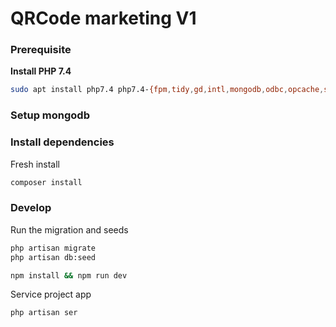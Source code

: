 # QRCode marketing V1

### Prerequisite
**Install PHP 7.4**
```bash
sudo apt install php7.4 php7.4-{fpm,tidy,gd,intl,mongodb,odbc,opcache,soap,dev,curl,bz2,bcmath,json,mbstring,xml,zip,memcached}
```

### Setup mongodb

### Install dependencies
Fresh install
```bash
composer install
```

### Develop
Run the migration and seeds
```bash
php artisan migrate
php artisan db:seed

npm install && npm run dev
```

Service project app
```angular2html
php artisan ser
```
